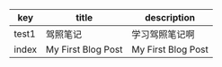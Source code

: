 | key   | title              | description        |
| ----- | ------------------ | ------------------ |
| test1 | 驾照笔记           | 学习驾照笔记啊     |
| index | My First Blog Post | My First Blog Post |
